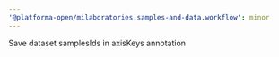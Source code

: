```yaml
---
'@platforma-open/milaboratories.samples-and-data.workflow': minor
---
```


Save dataset samplesIds in axisKeys annotation
